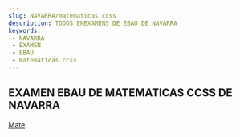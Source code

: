 ```yaml
---
slug: NAVARRA/matematicas ccss
description: TODOS ENEXAMENS DE EBAU DE NAVARRA
keywords:
 - NAVARRA
 - EXAMEN
 - EBAU
 - matematicas ccss
---
```

## EXAMEN EBAU DE MATEMATICAS CCSS DE NAVARRA
[Mate](https://drive.google.com/drive/folders/1dN3QnJ4pV0mGCWGLNYzx6FMkPltOU4q9?usp=sharing)